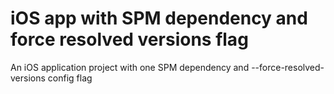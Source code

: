 # iOS app with SPM dependency and force resolved versions flag

An iOS application project with one SPM dependency and --force-resolved-versions config flag